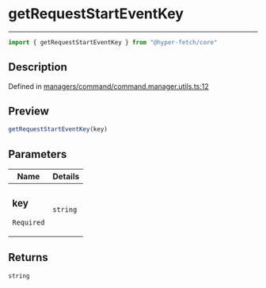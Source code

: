 

# getRequestStartEventKey

<div class="api-docs__separator" data-reactroot="">

---

</div><div class="api-docs__import" data-reactroot="">

```ts
import { getRequestStartEventKey } from "@hyper-fetch/core"
```

</div><div class="api-docs__section">

## Description

</div><div class="api-docs__description"><span class="api-docs__do-not-parse">



</span></div><p class="api-docs__definition">

Defined in [managers/command/command.manager.utils.ts:12](https://github.com/BetterTyped/hyper-fetch/blob/6c3eaa91/packages/core/src/managers/command/command.manager.utils.ts#L12)

</p><div class="api-docs__section">

## Preview

</div><div class="api-docs__preview fn">

```ts
getRequestStartEventKey(key)
```

</div><div class="api-docs__section">

## Parameters

</div><div class="api-docs__parameters"><table><thead><tr><th>Name</th><th>Details</th></tr></thead><tbody><tr param-data="key"><td class="api-docs__param-name required">

### key 

`Required`

</td><td class="api-docs__param-type">

`string`

</td></tr></tbody></table></div><div class="api-docs__section">

## Returns

</div><div class="api-docs__returns">

```ts
string
```

</div>